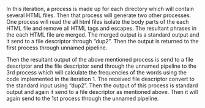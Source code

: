In this iteration, a process is made up for each directory which will contain several HTML files.  Then  that process will generate two other processes. One process  will read the all html files isolate the body parts of  the  each  HTML  file  and  remove  all  HTML  tags  and  escapes.  The resultant phrases in the each HTML file are merged. The merged output is a standard output and it send  to  a file descriptor  through  “dup2”.  Then the output is returned to the first process through unnamed pipeline.

Then the resultant output of the above mentioned process is send to a  file descriptor  and the  file  descriptor  send  through the unnamed pipeline  to  the  3rd process  which  will  calculate  the  frequencies  of  the words using the code  implemented  in the  iteration  1.  The  received  file descriptor convert to the  standard input using  “dup2”. Then the output of this process is standard output and again it send to a file descriptor as mentioned  above. Then  it will again send to the 1st process through the unnamed pipeline.
